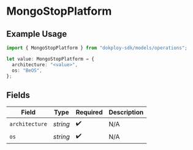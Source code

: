 # MongoStopPlatform

## Example Usage

```typescript
import { MongoStopPlatform } from "dokploy-sdk/models/operations";

let value: MongoStopPlatform = {
  architecture: "<value>",
  os: "BeOS",
};
```

## Fields

| Field              | Type               | Required           | Description        |
| ------------------ | ------------------ | ------------------ | ------------------ |
| `architecture`     | *string*           | :heavy_check_mark: | N/A                |
| `os`               | *string*           | :heavy_check_mark: | N/A                |